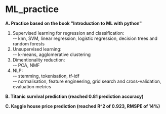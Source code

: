 # ML_practice

<b>A. Practice based on the book "Introduction to ML with python"</b>
<br>
1. Supervised learning for regression and classification:<br>
  -- knn, SVM, linear regression, logistic regression, decision trees and random forests<br>
2. Unsupervised learning:<br>
  -- k-means, agglomerative clustering<br>
3. Dimentionality reduction:<br>
  -- PCA, NMF<br>
4. NLP:<br>
  -- stemming, tokenisation, tf-idf<br>
  -- normalisation, feature engineering, grid search and cross-validation, evaluation metrics

<b>B. Titanic survival prediction (reached 0.81 prediction accuracy)</b>

<b>C. Kaggle house price prediction (reached R^2 of 0.923, RMSPE of 14%)</b>
